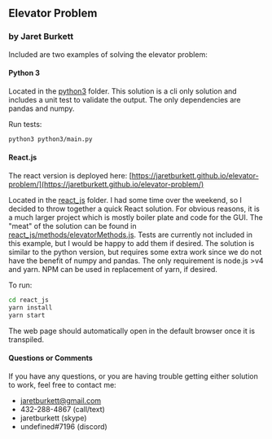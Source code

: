 ## Elevator Problem
### by Jaret Burkett

Included are two examples of solving the elevator problem:

#### Python 3
Located in the [python3](elevator-problem/tree/master/python3) folder. This solution is a cli only solution and
includes a unit test to validate the output. The only dependencies are pandas
and numpy.

Run tests:
```bash
python3 python3/main.py
```

#### React.js

The react version is deployed here: [https://jaretburkett.github.io/elevator-problem/](https://jaretburkett.github.io/elevator-problem/)

Located in the [react_js](elevator-problem/tree/master/react_js) folder. I had some time over the weekend, 
so I decided to throw together 
a quick React solution. For obvious reasons, it is a much larger
project which is mostly boiler plate and code for the GUI. 
The "meat" of the solution can be found in 
[react_js/methods/elevatorMethods.js](elevator-problem/blob/master/react_js/src/methods/elevatorMethods.js). 
Tests are currently not
included in this example, but I would be happy to add them if
desired. The solution is similar to the python version, but requires some extra
work since we do not have the benefit of numpy and pandas. 
The only requirement is node.js >v4 and yarn. NPM can
be used in replacement of yarn, if desired.

To run:
```bash
cd react_js
yarn install
yarn start
```

The web page should automatically open in the default browser 
once it is transpiled.

#### Questions or Comments
If you have any questions, or you are having trouble getting either solution to work,
feel free to contact me:

* jaretburkett@gmail.com
* 432-288-4867 (call/text)
* jaretburkett (skype)
* undefined#7196 (discord)



